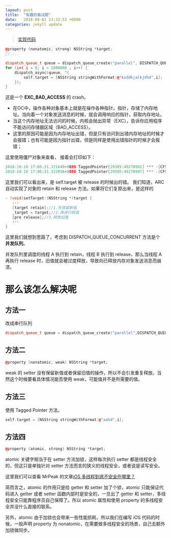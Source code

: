 ```yaml
---
layout: post
title:  "有趣的面试题"
date:   2018-09-01 23:32:53 +0800
categories: jekyll update
---
```


> [实现代码](https://github.com/BiBoyang/BlogDemo/blob/master/%E9%9D%A2%E8%AF%95%E9%A2%98(%E4%B8%80)/ViewController.m)

```C++
@property (nonatomic, strong) NSString *target;
//....

dispatch_queue_t queue = dispatch_queue_create("parallel", DISPATCH_QUEUE_CONCURRENT);
for (int i = 0; i < 1000000 ; i++) {
    dispatch_async(queue, ^{
        self.target = [NSString stringWithFormat:@"ksddkjalkjd%d",i];
    });
}
```

这是一个 **EXC_BAD_ACCESS** 的 crash。

* 在OC中，操作各种对象基本上就是在操作各种指针。指针，存储了内存地址。当向着一个对象发送消息的时候，就会调用响应的指针，获取内存地址。
* 当这个内存地址无法访问的时候，内核会抛出异常（EXC），告诉你应用程序不能访问存储器区域（BAD_ACCESS）。
* 这里的原因可能是因为内存地址出错，但是只有访问到出错内存地址的时候才会报错；也有可能是因为指针出错，但是同样是使用出错指针的时候才会报错；
 
 这里使用僵尸对象来查看， 接着会打印如下：
 ```C++
2018-10-10 17:06:31.321649+0800 TaggedPointer[29305:49278901] *** -[CFString release]: message sent to deallocated instance 0x60000041d100
2018-10-10 17:06:31.322036+0800 TaggedPointer[29305:49278907] *** -[CFString release]: message sent to deallocated instance 0x60000045ab20
 ```

 这里我们可以看出来，是 self.target 被 release 的时候出的错。
 我们知道，ARC 自动实现了对象的 retain 和 release 方法。如果将它们复原出来，是这样的
 ```C++
 - (void)setTarget:(NSString *)target {
    ···
    [target retain];//1.先保留新值
    _target = target;//2.再进行赋值
    [pre release];//3.释放旧值
    ···
}

 ```

这里我们就想到思路了，考虑到 DISPATCH_QUEUE_CONCURRENT 方法是个 **并发队列**。

并发队列里调度的线程 A 执行到 retain，线程 B 执行到 release，那么当线程 A 再执行 release 时，旧值就会被过度释放，导致向已释放内存对象发送消息而崩溃。
 
# 那么该怎么解决呢

## 方法一

改成串行队列
```C++
dispatch_queue_t queue = dispatch_queue_create("parallel",DISPATCH_QUEUE_SERIAL);
```

## 方法二

```C++
@property (nonatomic, weak) NSString *target;
```
weak 的 setter 没有保留新值或者保留旧值的操作，所以不会引发重复释放。当然这个时候要看具体情况能否使用 weak，可能值并不是所需要的值。

## 方法三
使用 Tagged Pointer 方法。
```C++
self.target = [NSString stringWithFormat:@"aa%d",i];
```


## 方法四
```C++
@property (atomic, strong) NSString *target;
```
atomic 关键字相当于在 setter 方法加锁，这样每次执行 setter 都是线程安全的，但这只是单独针对 setter 方法而言的狭义的线程安全，或者说是读写安全。

这里我们可以查看 MrPeak 的文章[iOS 多线程到底不安全在哪里？](https://zhuanlan.zhihu.com/p/23998703)


简而言之，atomic 的作用只是给 getter 和 setter 加了个锁，atomic 只能保证代码进入 getter 或者 setter 函数内部时是安全的，一旦出了 getter 和 setter，多线程安全只能靠程序员自己保障了。所以 atomic 属性和使用 property 的多线程安全并没什么直接的联系。

另外，atomic 由于加锁也会带来一些性能损耗，所以我们在编写 iOS 代码的时候，一般声明 property 为 nonatomic，在需要做多线程安全的场景，自己去额外加锁做同步。